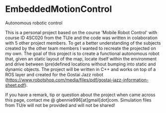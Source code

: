 # EmbeddedMotionControl
Autonomous robotic control

This is a personal project based on the course 'Mobile Robot Control' with course ID 4SC020 from the TU/e and the code was written in colaboration with 5 other project members. To get a better understanding of the subjects created by the other team members I wanted to recreate the projected on my own. The goal of this project is to create a functional autonomous robot that, given an static layout of the map, locate itself within the environment and drive between (pre)defined locations without bumping into static and dynamic objects. The project will be written in C++ and works on top of a ROS layer and created for the Gostai Jazz robot (https://www.robotshop.com/media/files/pdf/gostai-jazz-information-sheet.pdf).

If you have a remark, tip or question about the project when came across this page, contact me @ gbennie996[at]gmail[dot]com. Simulation files from TU/e will not be provided and will not be shared!
